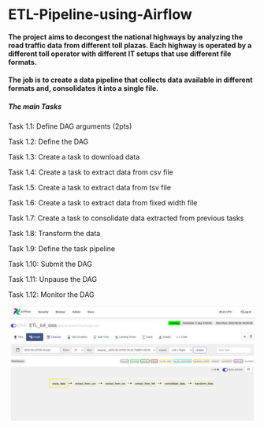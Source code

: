 # ETL-Pipeline-using-Airflow

#### The project aims to decongest the national highways by analyzing the road traffic data from different toll plazas. Each highway is operated by a different toll operator with different IT setups that use different file formats. 

#### The job is to create a data pipeline that collects data available in different formats and, consolidates it into a single file.

##### The main Tasks

Task 1.1: Define DAG arguments (2pts)

Task 1.2: Define the DAG 

Task 1.3: Create a task to download data 

Task 1.4: Create a task to extract data from csv file 

Task 1.5: Create a task to extract data from tsv file 

Task 1.6: Create a task to extract data from fixed width file 

Task 1.7: Create a task to consolidate data extracted from previous tasks 

Task 1.8: Transform the data 

Task 1.9: Define the task pipeline 

Task 1.10: Submit the DAG 

Task 1.11: Unpause the DAG 

Task 1.12: Monitor the DAG 

![alt text](https://github.com/aia-elkashef/ETL-Pipeline-using-Airflow/blob/main/dag_runs.jpg)

